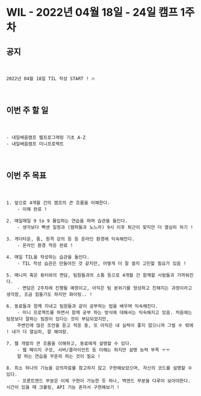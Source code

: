 # WIL - 2022년 04월 18일 - 24일 캠프 1주차


## 공지
<br>

    2022년 04월 18일 TIL 작성 START ! 🔥

<br>

## 이번 주 할 일
<br>

    - 내일배움캠프 웹프로그래밍 기초 A-Z
    - 내일배움캠프 미니프로젝트

<br>    

## 이번 주 목표
<br>

    1. 앞으로 4개월 간의 캠프의 큰 흐름을 이해한다.  
        - 이해 완료 !   
    
    2. 매일매일 9 to 9 몰입하는 연습을 하며 습관을 들인다.  
        - 생각보다 빡센 일정과 (캠퍼들과 노느라) 9시 이후 퇴근이 잦지만 더 열심히 하기 !   
    
    3. 게더타운, 줌, 원격 강의 등 등 온라인 환경에 익숙해진다.  
        - 온라인 환경 적응 완료 !  
    
    4. 매일 TIL을 작성하는 습관을 들인다.  
        - TIL 작성 습관은 만들어진 것 같지만, 어떻게 더 잘 쓸지 고민할 필요가 있음 !  
    
    5. 매니저 혹은 튜터와의 면담, 팀원들과의 소통 등으로 4개월 간 함께할 사람들과 가까워진다.  
        - 면담은 2주차에 진행될 예정이고, 아직은 팀 분위기를 형성하고 친해지는 과정이라고 생각함, 조금 힘들기도 하지만 화이팅.. !  
    
    6. 동료들과 함께 지내고 팀원들과 같이 공부하는 법을 배우며 익숙해진다.  
        - 미니 프로젝트를 하면서 함께 공부 하는 방식에 대해서는 익숙해지고 있음. 처음에는 팀장보다 잘하는 팀원이 있다는 것이 부담되었지만,  
        주변인에 많은 조언을 듣고 적응 중, 또 아직은 내 실력이 좋지 않으니까 그럴 수 밖에 ! 내가 더 열심히, 잘 해야함.  
    
    7. 웹 개발의 큰 흐름을 이해하고, 동료에게 설명할 수 있다.  
        - 웹 페이지 구성, 서버/클라이언트 등 이해는 하지만 설명 능력 부족 ㅜㅜ 
        말 하는 연습을 꾸준히 하는 것이 필요 !  
    
    8. 최소 하나의 기능을 강의자료를 참고하지 않고 구현해보았으며, 자신의 코드를 설명할 수 있다.  
        - 프론트엔드 부분은 이제 구현이 가능한 듯 하나, 백엔드 부분을 다루어 보아야한다. 시간이 있을 때 크롤링, API 기능 혼자서 구현해보기 !  